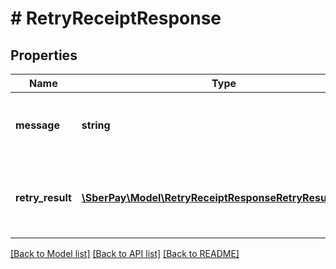 # # RetryReceiptResponse

## Properties

Name | Type | Description | Notes
------------ | ------------- | ------------- | -------------
**message** | **string** | Расшифровка кода ответа при обращении к сервису | [optional]
**retry_result** | [**\SberPay\Model\RetryReceiptResponseRetryResultInner[]**](RetryReceiptResponseRetryResultInner.md) | Массив ответов с результатом переотправки по каждому чеку | [optional]

[[Back to Model list]](../../README.md#models) [[Back to API list]](../../README.md#endpoints) [[Back to README]](../../README.md)
